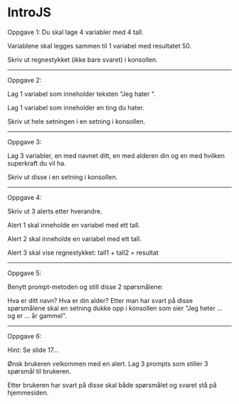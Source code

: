 # IntroJS


Oppgave 1:
Du skal lage 4 variabler med 4 tall.

Variablene skal legges sammen til 1 variabel med resultatet 50.

Skriv ut regnesty​kket (ikke bare svaret) i konsollen.

---------------------------------------------------------------------------------------------------------------

Oppgave 2:

Lag 1 variabel som inneholder teksten “Jeg hater “.

Lag 1 variabel som inneholder en ting du hater.

Skriv ut hele setningen i en setning i konsollen.

 ---------------------------------------------------------------------------------------------------------------

Oppgave 3:

Lag 3 variabler, en med navnet ditt, en med alderen din og en med hvilken superkraft du vil ha.

Skriv ut disse i en setning i konsollen.

 ---------------------------------------------------------------------------------------------------------------

Oppgave 4:

Skriv ut 3 alerts etter hverandre.

Alert 1 skal inneholde en variabel med ett tall.

Alert 2 skal inneholde en variabel med ett tall.

Alert 3 skal vise regnestykket: tall1 + tall2 = resultat

 ---------------------------------------------------------------------------------------------------------------

Oppgave 5:

Benytt prompt-metoden og still disse 2 spørsmålene:

Hva er ditt navn?
Hva er din alder?
Etter man har svart på disse spørsmålene skal en setning dukke opp i konsollen som sier "Jeg heter ... og er ... år gammel". 

----------------------------------------------------------------------------------------------------------------------------------

Oppgave 6:

Hint: Se slide 17...

Ønsk brukeren velkommen med en alert. Lag 3 prompts som stiller 3 spørsmål til brukeren.

Etter brukeren har svart på disse skal både spørsmålet og svaret stå på hjemmesiden.
